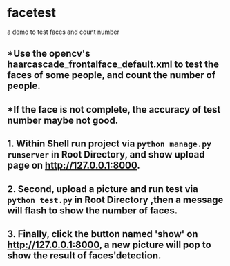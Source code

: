 # facetest
a demo to test faces and count number
## *Use the opencv's haarcascade_frontalface_default.xml to test the faces of some people, and count the number of people.
## *If the face is not complete, the accuracy of test number maybe not good.
## 1. Within Shell run project via `python manage.py runserver` in Root Directory, and show upload page on http://127.0.0.1:8000.
## 2. Second, upload a picture and run test via `python test.py` in Root Directory ,then a message will flash to show the number of faces.
## 3. Finally, click the button named 'show' on http://127.0.0.1:8000, a new picture will pop to show the result of faces'detection.
